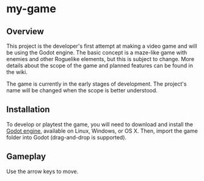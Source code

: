 # my-game

## Overview

This project is the developer's first attempt at making a video game and will be using the Godot engine. The basic concept is a maze-like game with enemies and other Roguelike elements, but this is subject to change. More details about the scope of the game and planned features can be found in the wiki.

The game is currently in the early stages of development. The project's name will be changed when the scope is better understood.


## Installation

To develop or playtest the game, you will need to download and install the [Godot engine](https://godotengine.org/download), available on Linux, Windows, or OS X. Then, import the game folder into Godot (drag-and-drop is supported).


## Gameplay

Use the arrow keys to move.
